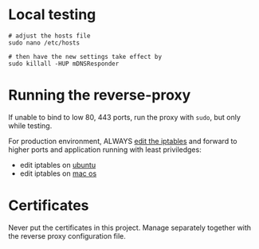 # Local testing

```
# adjust the hosts file
sudo nano /etc/hosts

# then have the new settings take effect by
sudo killall -HUP mDNSResponder
```


# Running the reverse-proxy

If unable to bind to low 80, 443 ports, run the proxy with ```sudo```, but only while testing.

For production environment, ALWAYS [edit the iptables](https://www.google.com/webhp?sourceid=chrome-instant&ion=1&espv=2&ie=UTF-8#q=edit+iptables&*) and forward to higher ports and application running with least priviledges:

* edit iptables on [ubuntu](https://help.ubuntu.com/community/IptablesHowTo)
* edit iptables on [mac os](http://serverfault.com/questions/102416/iptables-equivalent-for-mac-os-x)

# Certificates

Never put the certificates in this project. Manage separately together with the reverse proxy configuration file. 

